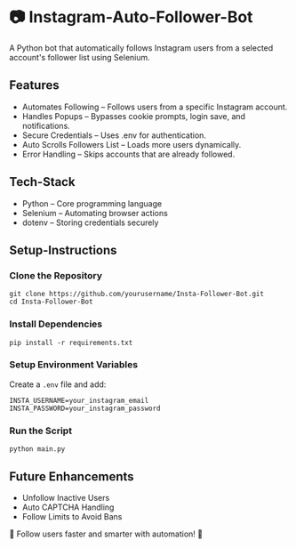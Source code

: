 # 📷 Instagram-Auto-Follower-Bot
A Python bot that automatically follows Instagram users from a selected account's follower list using Selenium.

## Features
- Automates Following – Follows users from a specific Instagram account.
- Handles Popups – Bypasses cookie prompts, login save, and notifications.
- Secure Credentials – Uses .env for authentication.
- Auto Scrolls Followers List – Loads more users dynamically.
- Error Handling – Skips accounts that are already followed.

## Tech-Stack
- Python – Core programming language
- Selenium – Automating browser actions
- dotenv – Storing credentials securely

## Setup-Instructions
### Clone the Repository
```
git clone https://github.com/yourusername/Insta-Follower-Bot.git
cd Insta-Follower-Bot
```
### Install Dependencies
```
pip install -r requirements.txt
```
### Setup Environment Variables
Create a `.env` file and add:
```
INSTA_USERNAME=your_instagram_email
INSTA_PASSWORD=your_instagram_password
```
### Run the Script
```
python main.py
```

## Future Enhancements
- Unfollow Inactive Users 
- Auto CAPTCHA Handling 
- Follow Limits to Avoid Bans 

💙 Follow users faster and smarter with automation! 🚀
